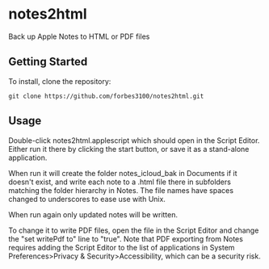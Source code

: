 # notes2html
Back up Apple Notes to HTML or PDF files

## Getting Started

To install, clone the repository:

```
git clone https://github.com/forbes3100/notes2html.git
```

## Usage

Double-click notes2html.applescript which should open in the Script Editor. Either run it there by clicking the start button, or save it as a stand-alone application.

When run it will create the folder notes_icloud_bak in Documents if it doesn't exist, and write each note to a .html file there in subfolders matching the folder hierarchy in Notes. The file names have spaces changed to underscores to ease use with Unix.

When run again only updated notes will be written.

To change it to write PDF files, open the file in the Script Editor and change the "set writePdf to" line to "true". Note that PDF exporting from Notes requires adding the Script Editor to the list of applications in System Preferences>Privacy & Security>Accessibility, which can be a security risk.
